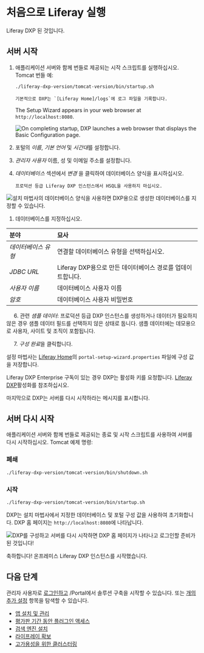 # 처음으로 Liferay 실행

Liferay DXP</a> [](./installing-a-liferay-tomcat-bundle.md#installing)
된 것입니다.</p> 



## 서버 시작

1. 애플리케이션 서버와 함께 번들로 제공되는 시작 스크립트를 실행하십시오. Tomcat 번들 예: 
   

    ```bash
    ./liferay-dxp-version/tomcat-version/bin/startup.sh
    ```




    ```{note}
    기본적으로 DXP는 `[Liferay Home]/logs`에 로그 파일을 기록합니다.
    ```


    The Setup Wizard appears in your web browser at `http://localhost:8080`.
    
    ![On completing startup, DXP launches a web browser that displays the Basic Configuration page.](./running-liferay-for-the-first-time/images/01.png)
    

1. 포털의 *이름*, *기본 언어* 및 *시간대*를 설정합니다.

1. *관리자 사용자* 이름, 성 및 이메일 주소를 설정합니다.

1. *데이터베이스* 섹션에서 *변경* 을 클릭하여 데이터베이스 양식을 표시하십시오. 
   
   

    ```{warning}
    프로덕션 등급 Liferay DXP 인스턴스에서 HSQL을 사용하지 마십시오.
    ```


![설치 마법사의 데이터베이스 양식을 사용하면 DXP용으로 생성한 데이터베이스를 지정할 수 있습니다.](./running-liferay-for-the-first-time/images/02.png)

1. 데이터베이스를 지정하십시오.

| 분야          | 묘사                                    |
|:----------- |:------------------------------------- |
| *데이터베이스 유형* | 연결할 데이터베이스 유형을 선택하십시오.                |
| *JDBC URL*  | Liferay DXP용으로 만든 데이터베이스 경로를 업데이트합니다. |
| *사용자 이름*    | 데이터베이스 사용자 이름                         |
| *암호*        | 데이터베이스 사용자 비밀번호                       |


&nbsp;&nbsp;&nbsp;&nbsp;&nbsp;6\. 관련 *샘플 데이터*: 프로덕션 등급 DXP 인스턴스를 생성하거나 데이터가 필요하지 않은 경우 샘플 데이터 필드를 선택하지 않은 상태로 둡니다. 샘플 데이터에는 데모용으로 사용자, 사이트 및 조직이 포함됩니다.

&nbsp;&nbsp;&nbsp;&nbsp;&nbsp;7\. *구성 완료*을 클릭합니다.

설정 마법사는 [Liferay Home](../reference/liferay-home.md)의 `portal-setup-wizard.properties` 파일에 구성 값을 저장합니다.

Liferay DXP Enterprise 구독이 있는 경우 DXP는 활성화 키를 요청합니다. [Liferay DXP](../setting-up-liferay/activating-liferay-dxp.md)활성화를 참조하십시오.

마지막으로 DXP는 서버를 다시 시작하라는 메시지를 표시합니다.



## 서버 다시 시작

애플리케이션 서버와 함께 번들로 제공되는 종료 및 시작 스크립트를 사용하여 서버를 다시 시작하십시오. Tomcat 예제 명령:



### 폐쇄



```bash
./liferay-dxp-version/tomcat-version/bin/shutdown.sh
```




### 시작



```bash
./liferay-dxp-version/tomcat-version/bin/startup.sh
```


DXP는 설치 마법사에서 지정한 데이터베이스 및 포털 구성 값을 사용하여 초기화합니다. DXP 홈 페이지는 `http://localhost:8080`에 나타납니다.

![DXP를 구성하고 서버를 다시 시작하면 DXP 홈 페이지가 나타나고 로그인할 준비가 된 것입니다!](./running-liferay-for-the-first-time/images/03.png)

축하합니다! 온프레미스 Liferay DXP 인스턴스를 시작했습니다.



## 다음 단계

관리자 사용자로 [로그인하고](../../getting-started/introduction-to-the-admin-account.md) /Portal에서 솔루션 구축을 시작할 수 있습니다. 또는 [개의 추가 설정](../setting-up-liferay.md) 항목을 탐색할 수 있습니다.

* [앱 설치 및 관리](../../system-administration/installing-and-managing-apps/installing-apps.md)
* [평가판 기간 동안 플러그인 액세스](../../system-administration/installing-and-managing-apps/installing-apps/accessing-ee-plugins-during-a-trial-period.md)
* [검색 엔진 설치](../../using-search/installing-and-upgrading-a-search-engine/installing-a-search-engine.md)
* [라이프레이 확보](../securing-liferay.md)
* [고가용성을 위한 클러스터링](../setting-up-liferay/clustering-for-high-availability.md)
